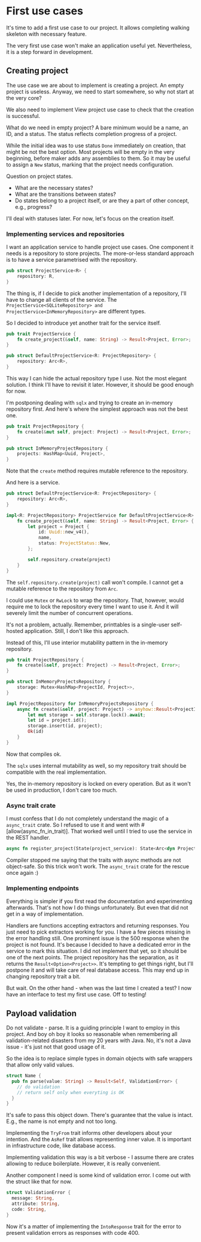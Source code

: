 # First use cases

It's time to add a first use case to our project. 
It allows completing walking skeleton with necessary feature.

The very first use case won't make an application useful yet. 
Nevertheless, it is a step forward in development.

## Creating project

The use case we are about to implement is creating a project.
An empty project is useless.
Anyway, we need to start somewhere, so why not start at the very core?

We also need to implement View project use case to check that the creation is successful.

What do we need in empty project? A bare minimum would be a name, an ID, and a status.
The status reflects completion progress of a project.

While the initial idea was to use status `Done` immediately on creation, that might be not the best option.
Most projects will be empty in the very beginning, before maker adds any assemblies to them.
So it may be useful to assign a `New` status, marking that the project needs configuration.

Question on project states.

- What are the necessary states?
- What are the transitions between states?
- Do states belong to a project itself, or are they a part of other concept, e.g., progress?

I'll deal with statuses later. For now, let's focus on the creation itself.

### Implementing services and repositories

I want an application service to handle project use cases.
One component it needs is a repository to store projects.
The more-or-less standard approach is to have a service parametrised with the repository.

```rust
pub struct ProjectService<R> {
    repository: R,
}
```

The thing is, if I decide to pick another implementation of a repository, I'll have to change all clients of the service.
The `ProjectService<SQLiteRepository> and ProjectService<InMemoryRepository>` are different types.

So I decided to introduce yet another trait for the service itself.

```rust
pub trait ProjectService {
    fn create_project(&self, name: String) -> Result<Project, Error>;
}

pub struct DefaultProjectService<R: ProjectRepository> {
    repository: Arc<R>,
}
```

This way I can hide the actual repository type I use.
Not the most elegant solution.
I think I'll have to revisit it later.
However, it should be good enough for now.

I'm postponing dealing with `sqlx` and trying to create an in-memory repository first. And here's where the simplest approach was not the best one.

```rust
pub trait ProjectRepository {
    fn create(&mut self, project: Project) -> Result<Project, Error>;
}

pub struct InMemoryProjectRepository {
    projects: HashMap<Uuid, Project>,
}
```

Note that the `create` method requires mutable reference to the repository.

And here is a service.

```rust
pub struct DefaultProjectService<R: ProjectRepository> {
    repository: Arc<R>,
}

impl<R: ProjectRepository> ProjectService for DefaultProjectService<R> {
    fn create_project(&self, name: String) -> Result<Project, Error> {
        let project = Project {
            id: Uuid::new_v4(),
            name,
            status: ProjectStatus::New,
        };

        self.repository.create(project)
    }
}
```

The `self.repository.create(project)` call won't compile.
I cannot get a mutable reference to the repository from `Arc`.

I could use `Mutex` or `RwLock` to wrap the repository.
That, however, would require me to lock the repository every time I want to use it.
And it will severely limit the number of concurrent operations.

It's not a problem, actually. Remember, printtables is a single-user self-hosted application. 
Still, I don't like this approach.

Instead of this, I'll use interior mutability pattern in the in-memory repository.

```rust
pub trait ProjectRepository {
    fn create(&self, project: Project) -> Result<Project, Error>;
}

pub struct InMemoryProjectsRepository {
    storage: Mutex<HashMap<ProjectId, Project>>,
}

impl ProjectRepository for InMemoryProjectsRepository {
    async fn create(&self, project: Project) -> anyhow::Result<ProjectId> {
        let mut storage = self.storage.lock().await;
        let id = project.id();
        storage.insert(id, project);
        Ok(id)
    }
}
```

Now that compiles ok.

The `sqlx` uses internal mutability as well, so my repository trait should be compatible with the real implementation.

Yes, the in-memory repository is locked on every operation.
But as it won't be used in production, I don't care too much.

### Async trait crate

I must confess that I do not completely understand the magic of a `async_trait` crate.
So I refused to use it and went with #[allow(async_fn_in_trait)].
That worked well until I tried to use the service in the REST handler.

```rust
async fn register_project(State(project_service): State<Arc<dyn ProjectService>>) {}
```

Compiler stopped me saying that the traits with async methods are not object-safe. 
So this trick won't work. 
The `async_trait` crate for the rescue once again :)

### Implementing endpoints

Everything is simpler if you first read the documentation and experimenting afterwards.
That's not how I do things unfortunately. But even that did not get in a way of implementation.

Handlers are functions accepting extractors and returning responses.
You just need to pick extractors working for you. 
I have a few pieces missing in the error handling still.
One prominent issue is the 500 response when the project is not found.
It's because I decided to have a dedicated error in the service to mark this situation.
I did not implement that yet, so it should be one of the next points.
The project repository has the separation, as it returns the `Result<Option<Project>>`.
It's tempting to get things right, but I'll postpone it and will take care of real database access.
This may end up in changing repository trait a bit.

But wait. On the other hand - when was the last time I created a test? 
I now have an interface to test my first use case.
Off to testing!

## Payload validation

Do not validate - parse. It is a guiding principle I want to employ in this project. And boy oh boy it looks so reasonable when remembering all validation-related disasters from my 20 years with Java. No, it's not a Java issue - it's just not that good usage of it. 

So the idea is to replace simple types in domain objects with safe wrappers that allow only valid values.

```rust
struct Name {
  pub fn parse(value: String) -> Result<Self, ValidationError> {
    // do validation
    // return self only when everyting is OK
  }
}
```

It's safe to pass this object down. There's guarantee that the value is intact. E.g., the name is not empty and not too long.

Implementing the `TryFrom` trait informs other developers about your intention. And the `AsRef` trait allows representing inner value. It is important in infrastructure code, like database access.

Implementing validation this way is a bit verbose - I assume there are crates allowing to reduce boilerplate. However, it is really convenient.

Another component I need is some kind of validation error. I come out with the struct like that for now.

```rust
struct ValidationError {
  message: String,
  attribute: String,
  code: String,
}
```

Now it's a matter of implementing the `IntoResponse` trait for the error to present validation errors as responses with code 400.

